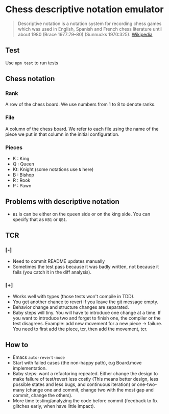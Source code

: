# Chess descriptive notation emulator

> Descriptive notation is a notation system for recording chess games which was used in English,
> Spanish and French chess literature until about 1980 (Brace 1977:79–80) (Sunnucks 1970:325).
> [Wikipedia](https://en.wikipedia.org/wiki/Descriptive_notation)

## Test

Use `npm test` to run tests

## Chess notation

### Rank
A row of the chess board. We use numbers from 1 to 8 to denote ranks.

### File
A column of the chess board. We refer to each file using the name of the piece
we put in that column in the initial configuration.

### Pieces
* K : King
* Q : Queen
* Kt: Knight (some notations use `N` here)
* B : Bishop
* R : Rook
* P : Pawn

## Problems with descriptive notation
* `B1` is can be either on the queen side or on the king side. You can specify that as
  `KB1` or `QB1`.

## TCR

### [-]
* Need to commit README updates manually
* Sometimes the test pass because it was badly written, not because it fails (you catch it
in the diff analysis).

### [+]
* Works well with types (those tests won't compile in TDD).
* You get another chance to revert if you leave the git message empty.
* Behavior change and structure changes are separated.
* Baby steps will tiny. You will have to introduce one change at a time.
  If you want to introduce two and forget to finish one, the compiler or the test
  disagrees. Example: add new movement for a new piece -> failure.
  You need to first add the piece, tcr, then add the movement, tcr.

## How to
* Emacs `auto-revert-mode`
* Start with failed cases (the non-happy path), e.g Board.move implementation.
* Baby steps: want a refactoring repeated. Either change the design to make failure of test/revert
  less costly (This means better design, less possible states and less bugs, and continuous iteration)
  or one-two-many (change one and commit, change two with the most gap and commit, change the others).
* More time testing/analyzing the code before commit (feedback to fix glitches early, when have little impact).